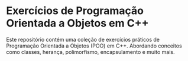 # Exercícios de Programação Orientada a Objetos em C++

Este repositório contém uma coleção de exercícios práticos de Programação Orientada a Objetos (POO) em C++. Abordando conceitos como classes, herança, polimorfismo, encapsulamento e muito mais.
